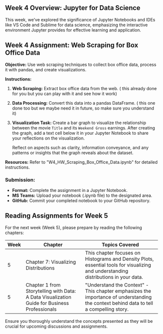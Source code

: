 ## Week 4 Overview:  Jupyter for Data Science

This week, we've explored the significance of Jupyter Notebooks and IDEs like VS Code and Sublime for data science, emphasizing the interactive environment Jupyter provides for effective learning and application.

## Week 4 Assignment: Web Scraping for Box Office Data

**Objective:** Use web scraping techniques to collect box office data, process it with pandas, and create visualizations.

**Instructions:**

1. **Web Scraping:** Extract box office data from the web. ( this already done for you but you can play with it and see how it work)
2. **Data Processing:** Convert this data into a pandas DataFrame. ( this one done too but we maybe need it in future, so make sure you understand it)
3. **Visualization Task:** Create a bar graph to visualize the relationship between the movie `Title` and its `Weekend Gross` earnings. After creating the graph, add a text cell below it in your Jupyter Notebook to share your reflections on the visualization.

    Reflect on aspects such as clarity, information conveyance, and any patterns or insights that the graph reveals about the dataset.

**Resources:** Refer to "W4_HW_Scraping_Box_Office_Data.ipynb" for detailed instructions.

### Submission:

- **Format:** Complete the assignment in a Jupyter Notebook.
- **MS Teams:** Upload your notebook (.ipynb file) to the designated area.
- **GitHub:** Commit your completed notebook to your GitHub repository.


## Reading Assignments for Week 5

For the next week (Week 5), please prepare by reading the following chapters:

| Week | Chapter | Topics Covered |
|------|---------|----------------|
| 5 | Chapter 7: Visualizing Distributions | This chapter focuses on Histograms and Density Plots, essential tools for visualizing and understanding distributions in your data. |
| 5 | Chapter 1 from Storytelling with Data: A Data Visualization Guide for Business Professionals | "Understand the Context" - This chapter emphasizes the importance of understanding the context behind data to tell a compelling story. |

Ensure you thoroughly understand the concepts presented as they will be crucial for upcoming discussions and assignments.
